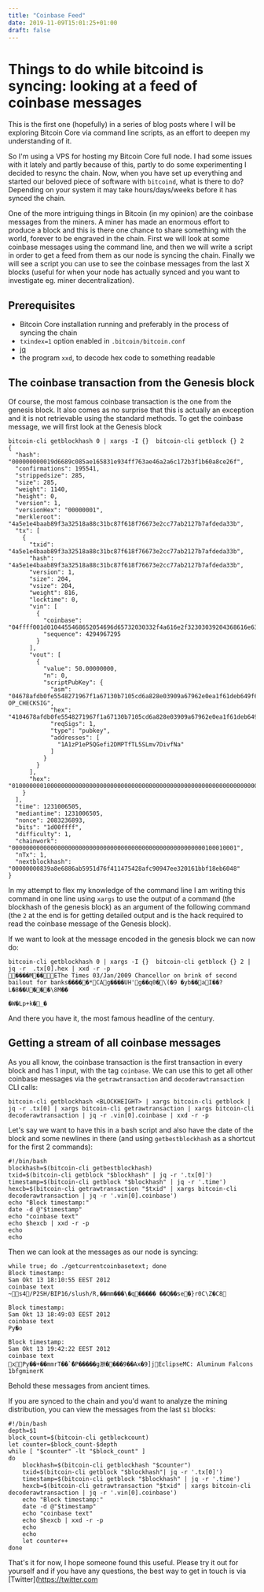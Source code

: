 ```yaml
---
title: "Coinbase Feed"
date: 2019-11-09T15:01:25+01:00
draft: false
---
```


# Things to do while bitcoind is syncing: looking at a feed of coinbase messages

This is the first one (hopefully) in a series of blog posts where I will be exploring Bitcoin Core via 
command line scripts, as an effort to deepen my understanding of it.

So I'm using a VPS for hosting my Bitcoin Core full node.  I had some issues with it lately
and partly because of this, partly to do some experimenting I decided to resync the chain. Now, when you have set 
up everything and started our beloved piece of software with `bitcoind`, what is there to do? Depending on your 
system it may take hours/days/weeks before it has synced the chain.

One of the more intriguing things in Bitcoin (in my opinion) are the coinbase messages from the miners. A miner has made an enormous effort to produce a block and this
is there one chance to share something with the world, forever to be engraved in the chain. First we will look at some coinbase messages using the command
line, and then we will write a script in order to get a feed from them as our node is syncing the chain. Finally we will see a script you can use to see the 
coinbase messages from the last X blocks (useful for when your node has actually synced and you want to investigate eg. miner decentralization).

## Prerequisites
- Bitcoin Core installation running and preferably in the process of syncing the chain
- `txindex=1` option enabled in `.bitcoin/bitcoin.conf`
- [jq](https://github.com/stedolan/jq)
- the program `xxd`, to decode hex code to something readable

## The coinbase transaction from the Genesis block

Of course, the most famous coinbase transaction is the one from the genesis block. It also comes as no surprise 
that this is actually an exception and it is not retrievable using the standard methods. To get the coinbase message, we will first look at the
Genesis block

```
bitcoin-cli getblockhash 0 | xargs -I {}  bitcoin-cli getblock {} 2
{
  "hash": "000000000019d6689c085ae165831e934ff763ae46a2a6c172b3f1b60a8ce26f",
  "confirmations": 195541,
  "strippedsize": 285,
  "size": 285,
  "weight": 1140,
  "height": 0,
  "version": 1,
  "versionHex": "00000001",
  "merkleroot": "4a5e1e4baab89f3a32518a88c31bc87f618f76673e2cc77ab2127b7afdeda33b",
  "tx": [
    {
      "txid": "4a5e1e4baab89f3a32518a88c31bc87f618f76673e2cc77ab2127b7afdeda33b",
      "hash": "4a5e1e4baab89f3a32518a88c31bc87f618f76673e2cc77ab2127b7afdeda33b",
      "version": 1,
      "size": 204,
      "vsize": 204,
      "weight": 816,
      "locktime": 0,
      "vin": [
        {
          "coinbase": "04ffff001d0104455468652054696d65732030332f4a616e2f32303039204368616e63656c6c6f72206f6e206272696e6b206f66207365636f6e64206261696c6f757420666f722062616e6b73",
          "sequence": 4294967295
        }
      ],
      "vout": [
        {
          "value": 50.00000000,
          "n": 0,
          "scriptPubKey": {
            "asm": "04678afdb0fe5548271967f1a67130b7105cd6a828e03909a67962e0ea1f61deb649f6bc3f4cef38c4f35504e51ec112de5c384df7ba0b8d578a4c702b6bf11d5f OP_CHECKSIG",
            "hex": "4104678afdb0fe5548271967f1a67130b7105cd6a828e03909a67962e0ea1f61deb649f6bc3f4cef38c4f35504e51ec112de5c384df7ba0b8d578a4c702b6bf11d5fac",
            "reqSigs": 1,
            "type": "pubkey",
            "addresses": [
              "1A1zP1eP5QGefi2DMPTfTL5SLmv7DivfNa"
            ]
          }
        }
      ],
      "hex": "01000000010000000000000000000000000000000000000000000000000000000000000000ffffffff4d04ffff001d0104455468652054696d65732030332f4a616e2f32303039204368616e63656c6c6f72206f6e206272696e6b206f66207365636f6e64206261696c6f757420666f722062616e6b73ffffffff0100f2052a01000000434104678afdb0fe5548271967f1a67130b7105cd6a828e03909a67962e0ea1f61deb649f6bc3f4cef38c4f35504e51ec112de5c384df7ba0b8d578a4c702b6bf11d5fac00000000"
    }
  ],
  "time": 1231006505,
  "mediantime": 1231006505,
  "nonce": 2083236893,
  "bits": "1d00ffff",
  "difficulty": 1,
  "chainwork": "0000000000000000000000000000000000000000000000000000000100010001",
  "nTx": 1,
  "nextblockhash": "00000000839a8e6886ab5951d76f411475428afc90947ee320161bbf18eb6048"
}

```

In my attempt to flex my knowledge of the command line I am writing this command in one line 
using `xargs` to use the output of a command (the blockhash of the genesis block) as an argument of the following command
(the `2` at the end is for getting detailed output and is the hack required to read the coinbase message of the Genesis block).

If we want to look at the message encoded in the genesis block we can now do:

```
bitcoin-cli getblockhash 0 | xargs -I {}  bitcoin-cli getblock {} 2 | jq -r  .tx[0].hex | xxd -r -p
����M��EThe Times 03/Jan/2009 Chancellor on brink of second bailout for banks�����*CAg����UH'g��q0�\֨(�9	�yb��a޶I��?L�8��U���\8M��
                                                                                                                                                     �W�Lp+k�_�
```

And there you have it, the most famous headline of the century.

## Getting a stream of all coinbase messages
As you all know, the coinbase transaction is the first transaction in every block and has 1 input, with the tag `coinbase`.
We can use this to get all other coinbase messages via the `getrawtransaction` and `decoderawtransaction` CLI calls: 

```
bitcoin-cli getblockhash <BLOCKHEIGHT> | xargs bitcoin-cli getblock | jq -r .tx[0] | xargs bitcoin-cli getrawtransaction | xargs bitcoin-cli decoderawtransaction | jq -r .vin[0].coinbase | xxd -r -p
```

Let's say we want to have this in a bash script and also have the date of the block and some newlines in there (and using `getbestblockhash` as a shortcut for the first 2 commands):

```
#!/bin/bash
blockhash=$(bitcoin-cli getbestblockhash)
txid=$(bitcoin-cli getblock "$blockhash" | jq -r '.tx[0]')
timestamp=$(bitcoin-cli getblock "$blockhash" | jq -r '.time')
hexcb=$(bitcoin-cli getrawtransaction "$txid" | xargs bitcoin-cli decoderawtransaction | jq -r '.vin[0].coinbase')
echo "Block timestamp:"
date -d @"$timestamp"
echo "coinbase text"
echo $hexcb | xxd -r -p
echo
echo
```

Then we can look at the messages as our node is syncing:

```
while true; do ./getcurrentcoinbasetext; done
Block timestamp:
Sam Okt 13 18:10:55 EEST 2012
coinbase text
~s4/P2SH/BIP16/slush/R,��mm���\�q����� ��Q��se�}r0C\Z�C8

Block timestamp:
Sam Okt 13 18:49:03 EEST 2012
coinbase text
Py�o

Block timestamp:
Sam Okt 13 19:42:22 EEST 2012
coinbase text
xPy��+��mmrT��`�ًP�����g㴨����9��Ax�9]jEclipseMC: Aluminum Falcons 1bfgminerK
```
Behold these messages from ancient times.


If you are synced to the chain and you'd want 
to analyze the mining distribution, you can view the messages from the last `$1` blocks:

```
#!/bin/bash
depth=$1
block_count=$(bitcoin-cli getblockcount)
let counter=$block_count-$depth
while [ "$counter" -lt "$block_count" ]
do
	blockhash=$(bitcoin-cli getblockhash "$counter")
	txid=$(bitcoin-cli getblock "$blockhash"| jq -r '.tx[0]')
	timestamp=$(bitcoin-cli getblock "$blockhash" | jq -r '.time')
	hexcb=$(bitcoin-cli getrawtransaction "$txid" | xargs bitcoin-cli decoderawtransaction | jq -r '.vin[0].coinbase')
	echo "Block timestamp:"
	date -d @"$timestamp"
	echo "coinbase text"
	echo $hexcb | xxd -r -p
	echo
	echo
	let counter++
done
```

That's it for now, I hope someone found this useful. Please try it out for yourself and if you have any questions, the best way to get in touch is via 
[Twitter](https://twitter.com